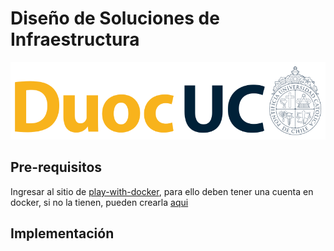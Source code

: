 # Diseño de Soluciones de Infraestructura

<p align="left" style="text-align:left;">
  <a href="https://www.duoc.cl/">
    <img alt="Github Universe" src="img/logo.png" width="1040"/>
  </a>
</p>

## Pre-requisitos

Ingresar al sitio de [play-with-docker](https://www.docker.com/play-with-docker/), para ello deben tener una cuenta en docker, si no la tienen, pueden crearla [aqui](https://hub.docker.com/signup)

## Implementación



